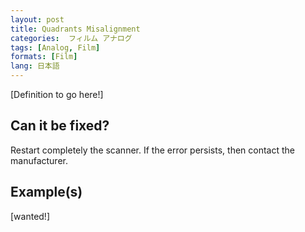 ```yaml
---
layout: post
title: Quadrants Misalignment
categories:  フィルム アナログ  
tags: [Analog, Film]
formats: [Film]
lang: 日本語
---
```


[Definition to go here!]

## Can it be fixed?

Restart completely the scanner. If the error persists, then contact the manufacturer.

## Example(s)

[wanted!]
